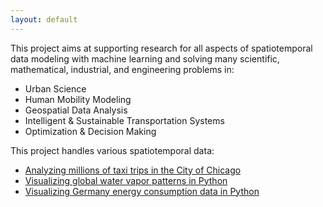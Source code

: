 ```yaml
---
layout: default
---
```

This project aims at supporting research for all aspects of spatiotemporal data modeling with machine learning and solving many scientific, mathematical, industrial, and engineering problems in:

- Urban Science
- Human Mobility Modeling
- Geospatial Data Analysis
- Intelligent & Sustainable Transportation Systems
- Optimization & Decision Making

This project handles various spatiotemporal data:

- [Analyzing millions of taxi trips in the City of Chicago](https://spatiotemporal-data.github.io/Chicago-mobility/taxi-data/)
- [Visualizing global water vapor patterns in Python](https://spatiotemporal-data.github.io/climate/water-vapor/)
- [Visualizing Germany energy consumption data in Python](https://spatiotemporal-data.github.io/energy/E-usage-data/)

<br>
